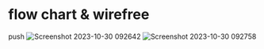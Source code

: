 # flow chart & wirefree
push
![Screenshot 2023-10-30 092642](https://github.com/PriyankaSagam/Minnu/assets/146128860/cd51fc41-66ad-4905-97fa-1e59e277804d)
![Screenshot 2023-10-30 092758](https://github.com/PriyankaSagam/Minnu/assets/146128860/bb0f0bc3-e755-404c-afc6-91261df0ecd1)
